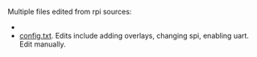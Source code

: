 Multiple files edited from rpi sources:
<!-- - [bcm2711_tpu_defconfig ](https://github.com/raspberrypi/linux/blob/rpi-6.1.y/arch/arm64/configs/bcm2711_defconfig). Edits include uncompressing modules, spi slave disable. Edit with linux-menuconfig, save with linux-update-**def**config not linux-update-config. Note: fragments not used due to merge being one way (changes are not reflected back out of tree) and not working for in-tree defconfigs. Note: Not exactly like upstream file as buildroot appends toolchain specific changings automatically, this was just a starting point. -->
- <!-- [cmdline.txt](https://github.com/buildroot/buildroot/blob/master/board/raspberrypi/cmdline.txt). Edits include changing serial console.  Edit manually. -->
- [config.txt](https://github.com/buildroot/buildroot/blob/master/board/raspberrypi/config_4_64bit.txt). Edits include adding overlays, changing spi, enabling uart. Edit manually.
<!-- - busybox.config. No deduplication for busybox config, so edits obscured. Current edits include disabling module compression. Edit with make busybox-menuconfig and make busybox-update-config. -->


